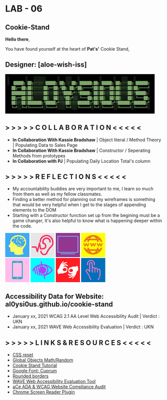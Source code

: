 # LAB - 06

## Cookie-Stand

**Hello there**, 

You have found yourself at the heart of **Pat's'** Cookie Stand,  

## Designer: [aloe-wish-iss]

![banner](https://github.com/AL0YSI0US/about-me/blob/main/img/bannerNameArt.JPG?raw=true)

## > > > > > C O L L A B O R A T I O N < < < < < 
+ **In Collaboration With Kassie Bradshaw** | Object literal / Method Theory | Populating Data to Sales Page
+ **In Collaboration With Kassie Bradshaw** | Constructor / Seperating Methods from prototypes
+ **In Collaboration with PJ** | Populating Daily Location Total's column

## > > > > > R E F L E C T I O N S < < < < <
+ My accountability buddies are very important to me, I learn so much from them as well as my fellow classmates. 
+ Finding a better method for planning out my wireframes is something that would be very helpful when I get to the stages of appending elements to the DOM
+ Starting with a Constructor function set up from the begining must be a game changer, It's also helpful to know what is happening deeper within the code. 

![access](https://github.com/AL0YSI0US/about-me/blob/main/img/8grid.png?raw=true) 
## Accessibility Data for Website: al0ysi0us.github.io/cookie-stand 
+ January xx, 2021 WCAG 2.1 AA Level Web Accessibility Audit | Verdict : UKN
+ January xx, 2021 WAVE Web Accessibility Evaluation | Verdict : UKN

## > > > > > L I N K S  &  R E S O U R C E S < < < < <

+ [CSS reset](https://meyerweb.com/eric/tools/css/reset/)
+ [Global Objects Math/Random](https://developer.mozilla.org/en-US/docs/Web/JavaScript/Reference/Global_Objects/Math/random)
+ [Cookie Stand Tutorial](https://codefellows.github.io/code-201-guide/curriculum/class-02/project_setup)
+ [Google Font: Cuprum](https://fonts.google.com/specimen/Cuprum?category=Sans+Serif,Display,Handwriting,Monospace&sidebar.open=true&selection.family=Cuprum)
+ [Rounded borders](https://www.w3schools.com/css/css3_borders.asp)
+ [WAVE Web Accessibility Evaluation Tool](https://wave.webaim.org/)
+ [aCe ADA & WCAG Website Compliance Audit](https://ace.accessibe.com/)
+ [Chrome Screen Reader Plugin](https://chrome.google.com/webstore/detail/screen-reader/kgejglhpjiefppelpmljglcjbhoiplfn?hl=ena)
